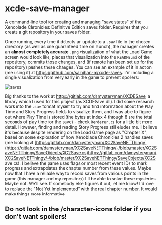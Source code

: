 # xcde-save-manager
 A command-line tool for creating and managing "save states" of the Xenoblade Chronicles: Definitive Edition saves folder. Requires that you create a git repository in your saves folder.
 
 Once running, every time it detects an update to a `.sav` file in the chosen directory (as well as one guaranteed time on launch), the manager creates an  **almost completely accurate** `.png` visualization of what the Load Game screen would look like, places that visualization into the `README.md` of the repository, commits those changes, and (if remote has been set up for the repository) pushes those changes. You can see an example of it in action (me using it) at https://github.com/samihan-m/xcde-saves. I'm including a single visualization from very early in the game to prevent spoilers:

 ![saves](https://github.com/samihan-m/xcde-save-manager/assets/23440673/d95f253c-6942-4cdb-8c4f-7c62a405d4dc)


 Big thanks to the work at https://gitlab.com/damysteryman/XCDESave, a library which I used for this project (as XCDESave.dll). I did some research work into the `.sav` format myself to try and find information about the Play Time and Story Progress fields to visualize them, and I was able to figure out where Play Time is stored (the bytes at index 4 through 8 are the total seconds of play time for the save) - check `Renderer.cs` for a little bit more detail. However, finding and reading Story Progress still eludes me. I believe it's because despite rendering on the Load Game page as "Chapter X", based on some exploration of how Xenoblade Chronicles 2 handles saves (me looking at [https://gitlab.com/damysteryman/XC2SaveNETThingy](https://gitlab.com/damysteryman/XC2SaveNETThingy/-/blob/master/XC2SaveNETThingy/SaveObjects/XC2Save.cs)https://gitlab.com/damysteryman/XC2SaveNETThingy/-/blob/master/XC2SaveNETThingy/SaveObjects/XC2Save.cs), I believe the game uses flags or most recent event IDs to mark progress and extrapolates the chapter number from these values. Maybe now that I have a reliable way to record saves from various points in the game (this manager and my repository) I'll be able to solve those mysteries. Maybe not. We'll see. If somebody else figures it out, let me know! I'd love to replace the "Not Yet Implemented" with the real chapter number. It would make things more informative.

## Do not look in the /character-icons folder if you don't want spoilers!
